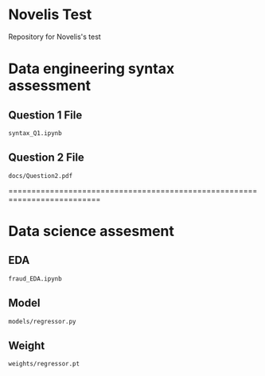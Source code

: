 # Novelis Test

Repository for Novelis's test
# Data engineering syntax assessment
## Question 1 File
```
syntax_Q1.ipynb
```

## Question 2 File
```
docs/Question2.pdf
```

==========================================================================


# Data science assesment
## EDA
```
fraud_EDA.ipynb
```
## Model
```
models/regressor.py
```
## Weight
```
weights/regressor.pt
```
